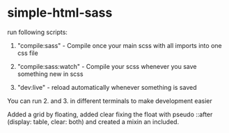# simple-html-sass

run following scripts:
1. "compile:sass" - Compile once your main scss with all imports into one css file

2. "compile:sass:watch" - Compile your scss whenever you save something new in scss

3. "dev:live" - reload automatically whenever something is saved

You can run 2. and 3. in different terminals to make development easier


Added a grid by floating, added clear fixing the float with pseudo ::after (display: table, clear: both) and created a mixin an included.